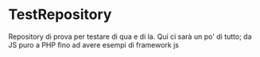 TestRepository
==============

Repository di prova per testare di qua e di la. Qui ci sarà un po' di tutto; da JS puro a PHP fino ad avere esempi di framework js
